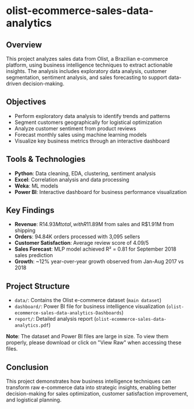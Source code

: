 # olist-ecommerce-sales-data-analytics

## Overview
This project analyzes sales data from Olist, a Brazilian e-commerce platform, using business intelligence techniques to extract actionable insights. The analysis includes exploratory data analysis, customer segmentation, sentiment analysis, and sales forecasting to support data-driven decision-making.

## Objectives
- Perform exploratory data analysis to identify trends and patterns
- Segment customers geographically for logistical optimization
- Analyze customer sentiment from product reviews
- Forecast monthly sales using machine learning models
- Visualize key business metrics through an interactive dashboard

## Tools & Technologies
- **Python**: Data cleaning, EDA, clustering, sentiment analysis
- **Excel**: Correlation analysis and data processing
- **Weka**: ML models 
- **Power BI**: Interactive dashboard for business performance visualization

## Key Findings
- **Revenue**: R$14.93M total, with R$11.89M from sales and R$1.91M from shipping
- **Orders**: 94.84K orders processed with 3,095 sellers
- **Customer Satisfaction**: Average review score of 4.09/5
- **Sales Forecast**: MLP model achieved R² = 0.81 for September 2018 sales prediction
- **Growth**: ~12% year-over-year growth observed from Jan-Aug 2017 vs 2018

## Project Structure
- `data/`: Contains the Olist e-commerce dataset (`main dataset`)
- `dashboard/`: Power BI file for business intelligence visualization (`olist-ecommerce-sales-data-analytics-Dashboards`)
- `report/`: Detailed analysis report (`olist-ecommerce-sales-data-analytics.pdf`)

**Note**: The dataset and Power BI files are large in size. To view them properly, please download or click on "View Raw" when accessing these files.

## Conclusion
This project demonstrates how business intelligence techniques can transform raw e-commerce data into strategic insights, enabling better decision-making for sales optimization, customer satisfaction improvement, and logistical planning.
